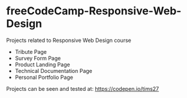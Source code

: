 # freeCodeCamp-Responsive-Web-Design
Projects related to Responsive Web Design course

- Tribute Page
- Survey Form Page
- Product Landing Page
- Technical Documentation Page
- Personal Portfolio Page

Projects can be seen and tested at: https://codepen.io/tims27
